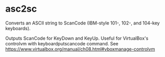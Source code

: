 # asc2sc
Converts an ASCII string to ScanCode (IBM-style 101-, 102-, and 104-key keyboards).

Outputs ScanCode for KeyDown and KeyUp.
Useful for VirtualBox's controlvm with keyboardputscancode command. See https://www.virtualbox.org/manual/ch08.html#vboxmanage-controlvm
